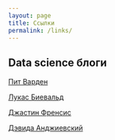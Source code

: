```yaml
---
layout: page
title: Ссылки
permalink: /links/
---
```


## Data science блоги

[Пит Варден](https://petewarden.com/ "Пит Варден")

[Лукас Биевальд](https://lukasbiewald.com/ "Лукас Биевальд")

[Джастин Френсис](https://www.oreilly.com/people/justin-francis "Джастин Френсис")

[Дэвида Анджиевский](http://www.david-andrzejewski.com/ "Дэвида Анджиевский")